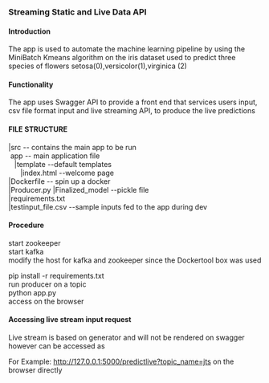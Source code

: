 ### Streaming Static and Live Data API

#### Introduction
The app is used to automate the machine learning pipeline by using the MiniBatch Kmeans algorithm on the iris dataset used to predict three species of flowers setosa(0),versicolor(1),virginica (2)

#### Functionality

The app uses Swagger API to provide a front end that services users input, csv file format input and live streaming API, to produce the live predictions


#### FILE STRUCTURE
|src -- contains the main app to be run<br/>
&nbsp;app  -- main application file<br/>
&nbsp; &nbsp;|template --default templates<br/>
&nbsp; &nbsp;&nbsp; &nbsp;|index.html --welcome page <br/>
|Dockerfile  -- spin up a docker<br/>
|Producer.py
|Finalized_model --pickle file <br/>
|requirements.txt <br/>
|testinput_file.csv --sample inputs fed to the app during dev <br/>

#### Procedure
start zookeeper <br/>
start kafka <br/>
modify the host for kafka and zookeeper since the Dockertool box was used

pip install -r requirements.txt <br/>
run producer on a topic <br/>
python app.py <br/>
access on the browser<br/>

#### Accessing live stream input request
Live stream is based on generator and will not be rendered on swagger however can be accessed as 

For Example: http://127.0.0.1:5000/predictlive?topic_name=jts on the browser directly

